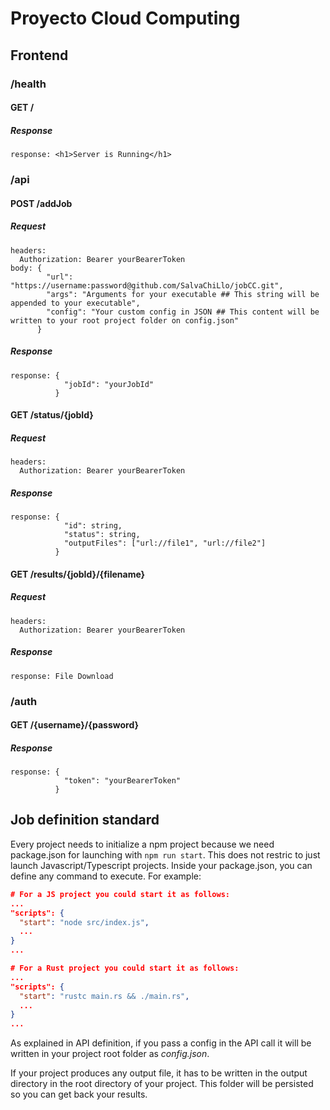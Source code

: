 # Proyecto Cloud Computing

## Frontend
### /health
#### GET /
##### Response
```
response: <h1>Server is Running</h1>
```

### /api
#### POST /addJob
##### Request
```
headers:
  Authorization: Bearer yourBearerToken
body: {
        "url": "https://username:password@github.com/SalvaChiLlo/jobCC.git",
        "args": "Arguments for your executable ## This string will be appended to your executable",
        "config": "Your custom config in JSON ## This content will be written to your root project folder on config.json"
      }
```
##### Response
```
response: {
            "jobId": "yourJobId"
          }
```

#### GET /status/{jobId}
##### Request
```
headers:
  Authorization: Bearer yourBearerToken
```
##### Response
```
response: {
            "id": string,
            "status": string,
            "outputFiles": ["url://file1", "url://file2"]
          }
```

#### GET /results/{jobId}/{filename}
##### Request
```
headers:
  Authorization: Bearer yourBearerToken
```
##### Response
```
response: File Download
```

### /auth
#### GET /{username}/{password}
##### Response
```
response: {
            "token": "yourBearerToken"
          }
```

## Job definition standard
Every project needs to initialize a npm project because we need package.json for launching with `npm run start`.
This does not restric to just launch Javascript/Typescript projects. Inside your package.json, you can define any command to execute. For example:
``` json
# For a JS project you could start it as follows:
...
"scripts": {
  "start": "node src/index.js",
  ...
}
...

# For a Rust project you could start it as follows:
...
"scripts": {
  "start": "rustc main.rs && ./main.rs",
  ...
}
...
```

As explained in API definition, if you pass a config in the API call it will be written in your project root folder as *config.json*.

If your project produces any output file, it has to be written in the output directory in the root directory of your project. This folder will be persisted so you can get back your results. 